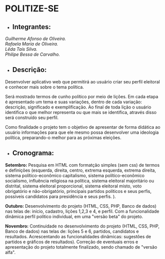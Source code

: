 ﻿# POLITIZE-SE

* ## **Integrantes:**

_Guilherme Afonso de Oliveira._  
_Rafaela Maria de Oliveira._  
_Lêda Taís Silva._  
_Philipe Bessa de Carvalho._

* ## **Descrição**:

Desenvolver aplicativo web que permitirá ao usuário criar seu perfil eleitoral e conhecer mais sobre o tema política. 

Será mostrado termos de cunho político por meio de lições. Em cada etapa é apresentado um tema e suas variações, dentro de cada variação: descrição, significado e exemplificação. Ao final de toda lição o usuário identifica o que melhor representa ou que mais se identifica, através disso será construído seu perfil. 

Como finalidade o projeto tem o objetivo de apresentar de forma didática ao usuário informações para que ele mesmo possa desenvolver uma ideologia política, preparando-o melhor para as próximas eleições.

* ## **Cronograma**: 

**Setembro:** Pesquisa em HTML com formatção simples (sem css) de termos e definições (esquerda, direita, centro, extrema esquerda, extrema direita, sistema político-econômico capitalismo, sistema político-econômico socialismo, influência religiosa na política, sistema eleitoral majoritário ou distrital, sistema eleitoral proporcional, sistema eleitoral misto, voto obrigatório e não-obrigatório, principais partidos políticos e seus perfis, possíveis candidatos para presidência e seus perfis.
).

**Outubro:** Desenvolvimento do projeto (HTML, CSS, PHP, Banco de dados) nas telas de: início, cadastro, lições 1,2,3 e 4, e perfil. Com a funcionalidade dinâmica perfil político individual, em uma "versão beta" do projeto.

**Novembro:** Continuidade no desenvolvimento do projeto (HTML, CSS, PHP, Banco de dados) nas telas de: lições 5 e 6, partidos, candidatos e resultados. Acrescentando as funcionalidades dinâmicas: sugestões de partidos e gráficos de resultados). Correção de eventuais erros e apresentação do projeto totalmente finalizado, sendo chamado de "versão alfa".

